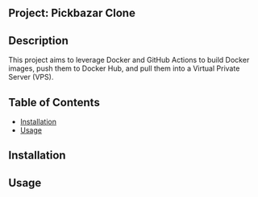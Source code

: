 ## Project: Pickbazar Clone

## Description
This project aims to leverage Docker and GitHub Actions to build Docker images, push them to Docker Hub, and pull them into a Virtual Private Server (VPS).

## Table of Contents

- [Installation](#installation)
- [Usage](#usage)

## Installation


## Usage